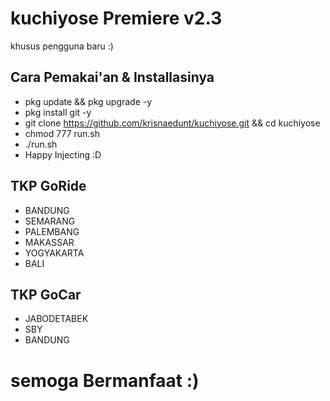# kuchiyose Premiere v2.3
khusus pengguna baru :)
## Cara Pemakai'an & Installasinya
 * pkg update && pkg upgrade -y
 * pkg install git -y
 * git clone https://github.com/krisnaedunt/kuchiyose.git && cd kuchiyose
 * chmod 777 run.sh
 * ./run.sh
 * Happy Injecting :D <br>
 ## TKP GoRide
 * BANDUNG
 * SEMARANG
 * PALEMBANG
 * MAKASSAR
 * YOGYAKARTA 
 * BALI
 ## TKP GoCar
 * JABODETABEK
 * SBY
 * BANDUNG<br>
 
 # semoga Bermanfaat :)
